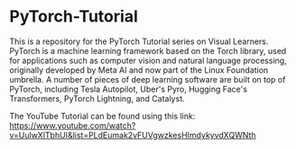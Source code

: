 # PyTorch-Tutorial
This is a repository for the PyTorch Tutorial series on Visual Learners. PyTorch is a machine learning framework based on the Torch library, used for applications such as computer vision and natural language processing, originally developed by Meta AI and now part of the Linux Foundation umbrella. A number of pieces of deep learning software are built on top of PyTorch, including Tesla Autopilot, Uber's Pyro, Hugging Face's Transformers, PyTorch Lightning, and Catalyst. 

The YouTube Tutorial can be found using this link: https://www.youtube.com/watch?v=UulwXlTbhUI&list=PLdEumak2vFUVgwzkesHImdykyvdXQWNth


